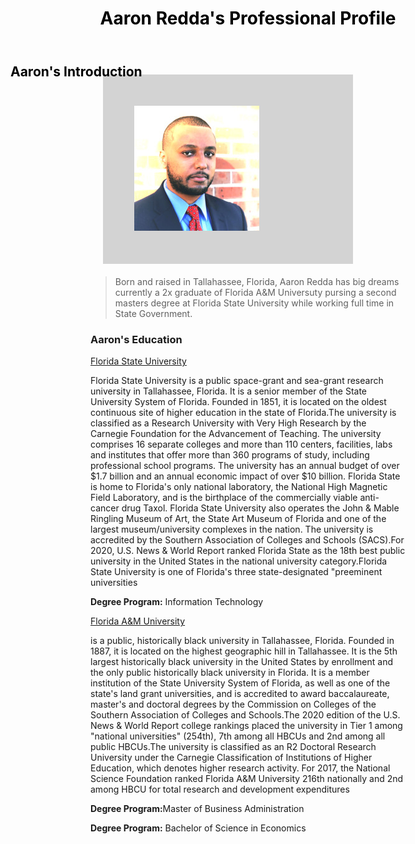<!DOCTYPE html>
<html>
<head>
<title>Aaron's Biography</title>
</head>
<style>
h1 {
  color: black;
  text-align: center;
} 
h2 {
  color: black;
  text-align: center;
}
div {
  background-color: lightgrey;
  width: 300px;
  border: 15px red;
  padding: 50px;
  margin: 20px;
}
h2 {
  position: absolute;
  left: 100px;
  top: 150px;
}
</style>
  <h1>Aaron Redda's Professional Profile</h1>
  <br><br>
<h2>Aaron's Introduction</h2>
<div><img src="0.jpg" alt="Aaron Redda"></div>
<blockquote>
Born and raised in Tallahassee, Florida, Aaron Redda has big dreams currently a 2x graduate of Florida A&M Universuty pursing a second masters degree at Florida State University while working full time in State Government. 
</blockquote>
<article>
<h3>Aaron's Education</h3>
  <p><a href="https://www.fsu.edu/">Florida State University</a></p> Florida State University is a public space-grant and sea-grant research university in Tallahassee, Florida. It is a senior member of the State University System of Florida. Founded in 1851, it is located on the oldest continuous site of higher education in the state of Florida.The university is classified as a Research University with Very High Research by the Carnegie Foundation for the Advancement of Teaching. The university comprises 16 separate colleges and more than 110 centers, facilities, labs and institutes that offer more than 360 programs of study, including professional school programs. The university has an annual budget of over $1.7 billion and an annual economic impact of over $10 billion. Florida State is home to Florida's only national laboratory, the National High Magnetic Field Laboratory, and is the birthplace of the commercially viable anti-cancer drug Taxol. Florida State University also operates the John & Mable Ringling Museum of Art, the State Art Museum of Florida and one of the largest museum/university complexes in the nation. The university is accredited by the Southern Association of Colleges and Schools (SACS).For 2020, U.S. News & World Report ranked Florida State as the 18th best public university in the United States in the national university category.Florida State University is one of Florida's three state-designated "preeminent universities</p>
</article>
<p><strong>Degree Program:</strong> Information Technology</p>

<p><a href="https://www.famu.edu/">Florida A&M University</a></p> is a public, historically black university in Tallahassee, Florida. Founded in 1887, it is located on the highest geographic hill in Tallahassee. It is the 5th largest historically black university in the United States by enrollment and the only public historically black university in Florida. It is a member institution of the State University System of Florida, as well as one of the state's land grant universities, and is accredited to award baccalaureate, master's and doctoral degrees by the Commission on Colleges of the Southern Association of Colleges and Schools.The 2020 edition of the U.S. News & World Report college rankings placed the university in Tier 1 among "national universities" (254th), 7th among all HBCUs and 2nd among all public HBCUs.The university is classified as an R2 Doctoral Research University under the Carnegie Classification of Institutions of Higher Education, which denotes higher research activity. For 2017, the National Science Foundation ranked Florida A&M University 216th nationally and 2nd among HBCU for total research and development expenditures</p>
</article>
<p><strong>Degree Program:</strong>Master of Business Administration</p>
<p><strong>Degree Program:</strong> Bachelor of Science in Economics</p>

